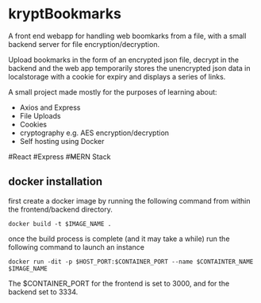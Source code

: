 # kryptBookmarks
A front end webapp for handling web boomkarks from a file, with a small backend server for file encryption/decryption.

Upload bookmarks in the form of an encrypted json file, decrypt in the backend and the web app temporarily stores the unencrypted json data in localstorage with a cookie for expiry and displays a series of links.

A small project made mostly for the purposes of learning about:
- Axios and Express
- File Uploads
- Cookies
- cryptography e.g. AES encryption/decryption
- Self hosting using Docker

#React #Express #~~M~~ERN Stack

## docker installation
first create a docker image by running the following command from within the frontend/backend directory.
```
docker build -t $IMAGE_NAME .
```
once the build process is complete (and it may take a while) run the following command to launch an instance 
```
docker run -dit -p $HOST_PORT:$CONTAINER_PORT --name $CONTAINTER_NAME $IMAGE_NAME
```
The $CONTAINER_PORT for the frontend is set to 3000, and for the backend set to 3334.
